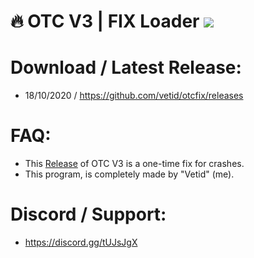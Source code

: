# 🔥 OTC V3 | FIX Loader ![](https://img.shields.io/badge/CSGO-WINDOWS-green)

# Download / Latest Release:
* 18/10/2020 / https://github.com/vetid/otcfix/releases

# FAQ:
* This [Release](https://github.com/vetid/otcfix/releases "Release") of OTC V3 is a one-time fix for crashes.
* This program, is completely made by "Vetid" (me).

# Discord / Support:
* https://discord.gg/tUJsJgX


